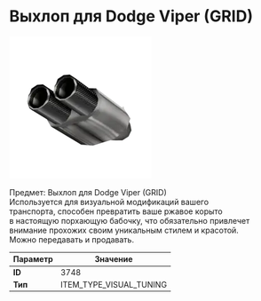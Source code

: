 # Выхлоп для Dodge Viper (GRID)

![Item Image](../img/3748.webp?raw=true)

Предмет: Выхлоп для Dodge Viper (GRID)<br>Используется для визуальной модификаций вашего<br>транспорта, способен превратить ваше ржавое корыто<br>в настоящую порхающую бабочку, что обязательно привлечет<br>внимание прохожих своим уникальным стилем и красотой.<br>Можно передавать и продавать.


| Параметр | Значение |
|----------|----------|
| **ID** | 3748 |
| **Тип** | ITEM_TYPE_VISUAL_TUNING |

